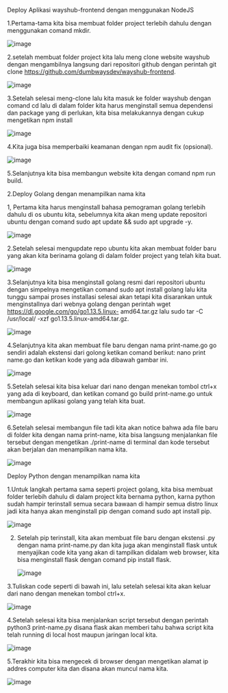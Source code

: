 Deploy Aplikasi wayshub-frontend dengan menggunakan NodeJS

1.Pertama-tama kita bisa membuat folder project terlebih dahulu dengan menggunakan comand mkdir.

![image](https://github.com/kevinhariya/devops18-dumbways-kevin/assets/135611481/8f9c3916-7486-489f-9e7a-7ce228a2c84d)

2.setelah membuat folder project kita lalu meng clone website wayshub dengan mengambilnya langsung dari repositori github dengan perintah git clone 
  https://github.com/dumbwaysdev/wayshub-frontend.

![image](https://github.com/kevinhariya/devops18-dumbways-kevin/assets/135611481/a82f9b8f-a907-440b-81b1-bf4764ac4f10)

3.Setelah selesai meng-clone lalu kita masuk ke folder wayshub dengan comand cd lalu di dalam folder kita harus menginstall semua dependensi dan package yang di 
  perlukan, kita bisa melakukannya dengan cukup mengetikan npm install


![image](https://github.com/kevinhariya/devops18-dumbways-kevin/assets/135611481/858f27e3-fd80-4f6d-a201-e6008b4edaf0)

4.Kita juga bisa memperbaiki keamanan dengan npm audit fix (opsional).

![image](https://github.com/kevinhariya/devops18-dumbways-kevin/assets/135611481/7623e48a-212d-49fa-9d01-23d47299e5ca)

5.Selanjutnya kita bisa membangun website kita dengan comand npm run build.




2.Deploy Golang dengan menampilkan nama kita


1, Pertama kita harus menginstall bahasa pemograman golang terlebih dahulu di os ubuntu kita, sebelumnya kita akan meng update repositori ubuntu dengan comand 
   sudo 
   apt update && sudo apt upgrade -y.

  ![image](https://github.com/kevinhariya/devops18-dumbways-kevin/assets/135611481/01933839-e868-431b-b4e5-7b9dffbe23cc)
  

2.Setelah selesai mengupdate repo ubuntu kita akan membuat folder baru yang akan kita berinama golang di dalam folder project yang telah kita buat.

![image](https://github.com/kevinhariya/devops18-dumbways-kevin/assets/135611481/ce86f1e6-a089-4d42-b4d6-157872387827)


3.Selanjutnya kita bisa menginstall golang resmi dari repositori ubuntu dengan simpelnya mengetikan comand sudo apt install golang lalu kita tunggu sampai proses 
  installasi selesai akan tetapi kita disarankan untuk menginstallnya dari webnya golang dengan perintah wget https://dl.google.com/go/go1.13.5.linux- 
  amd64.tar.gz 
  lalu sudo tar -C /usr/local/ -xzf go1.13.5.linux-amd64.tar.gz.

![image](https://github.com/kevinhariya/devops18-dumbways-kevin/assets/135611481/f946cc63-9a8d-407a-a47c-215066c29feb)


4.Selanjutnya kita akan membuat file baru dengan nama print-name.go go sendiri adalah ekstensi dari golong ketikan comand berikut: nano print name.go dan ketikan 
  kode yang ada dibawah gambar ini.

  ![image](https://github.com/kevinhariya/devops18-dumbways-kevin/assets/135611481/85b421e4-ff42-49fe-9434-29f66e99f595)
  

5.Setelah selesai kita bisa keluar dari nano dengan menekan tombol ctrl+x yang ada di keyboard, dan ketikan comand go build print-name.go untuk membangun 
  aplikasi 
   golang yang telah kita buat.

  ![image](https://github.com/kevinhariya/devops18-dumbways-kevin/assets/135611481/3ef49f80-5aeb-4df1-bf1a-727513212711)



   
6.Setelah selesai membangun file tadi kita akan notice bahwa ada file baru di folder kita dengan nama print-name, kita bisa langsung menjalankan file tersebut 
  dengan mengetikan ./print-name di terminal dan kode tersebut akan berjalan dan menampilkan nama kita.
  
![image](https://github.com/kevinhariya/devops18-dumbways-kevin/assets/135611481/d31e8b9f-d313-4584-8d39-75c63501cd8c)




  



Deploy Python dengan menampilkan nama kita

1.Untuk langkah pertama sama seperti project golang, kita bisa membuat folder terlebih dahulu di dalam project kita bernama python, karna python sudah hampir 
  terinstall semua secara bawaan di hampir semua distro linux jadi kita hanya akan menginstall pip dengan comand sudo apt install pip.

  ![image](https://github.com/kevinhariya/devops18-dumbways-kevin/assets/135611481/f828bb50-cb31-423f-a02d-cfdc71c3a19a)
  

2. Setelah pip terinstall, kita akan membuat file baru dengan ekstensi .py dengan nama print-name.py dan kita juga akan menginstall flask untuk menyajikan code 
   kita yang akan di tampilkan didalam web browser, kita bisa menginstall flask dengan comand pip install flask.

   ![image](https://github.com/kevinhariya/devops18-dumbways-kevin/assets/135611481/fbf2d4d1-4170-4103-8243-c665cdb09e8b)



3.Tuliskan code seperti di bawah ini, lalu setelah selesai kita akan keluar dari nano dengan menekan tombol ctrl+x.

![image](https://github.com/kevinhariya/devops18-dumbways-kevin/assets/135611481/f52680bf-b8d7-4bd7-b5d7-0cd25724a2e4)


4.Setelah selesai kita bisa menjalankan script tersebut dengan perintah python3 print-name.py disana flask akan memberi tahu bahwa script kita telah running di 
  local host maupun jaringan local kita.

![image](https://github.com/kevinhariya/devops18-dumbways-kevin/assets/135611481/81ea8c7b-bd59-4ed9-bfcd-72d686b3769e)


5.Terakhir kita bisa mengecek di browser dengan mengetikan alamat ip addres computer kita dan disana akan muncul nama kita.


![image](https://github.com/kevinhariya/devops18-dumbways-kevin/assets/135611481/7987b624-3cfd-4646-9905-ec4fe6a1e603)



   




